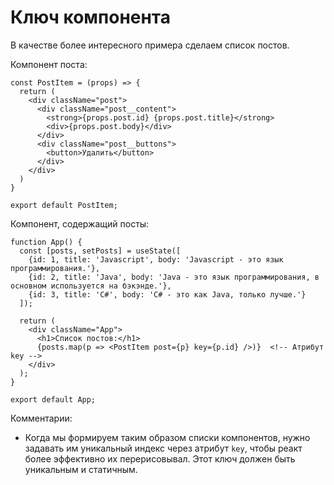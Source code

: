 # Ключ компонента

В качестве более интересного примера сделаем список постов.

Компонент поста:

```react
const PostItem = (props) => {
  return (
    <div className="post">
      <div className="post__content">
        <strong>{props.post.id} {props.post.title}</strong>
        <div>{props.post.body}</div>
      </div>
      <div className="post__buttons">
        <button>Удалить</button>
      </div>
    </div>
  )
}

export default PostItem;
```

Компонент, содержащий посты:

```react
function App() {
  const [posts, setPosts] = useState([
    {id: 1, title: 'Javascript', body: 'Javascript - это язык программирования.'},
    {id: 2, title: 'Java', body: 'Java - это язык программирования, в основном используется на бэкэнде.'},
    {id: 3, title: 'C#', body: 'C# - это как Java, только лучше.'}
  ]);

  return (
    <div className="App">
      <h1>Список постов:</h1>
      {posts.map(p => <PostItem post={p} key={p.id} />)}  <!-- Атрибут key -->
    </div>
  );
}

export default App;
```

Комментарии:

* Когда мы формируем таким образом списки компонентов, нужно задавать им уникальный индекс через атрибут `key`, чтобы реакт более эффективно их перерисовывал. Этот ключ должен быть уникальным и статичным.